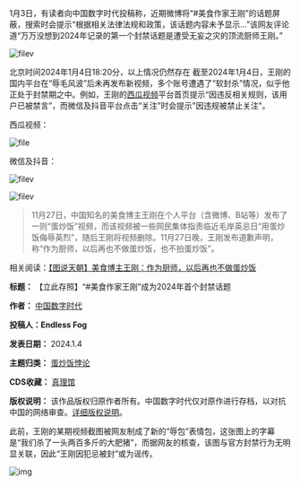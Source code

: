 1月3日，有读者向中国数字时代投稿称，近期微博将“#美食作家王刚”的话题屏蔽，搜索时会提示“根据相关法律法规和政策，该话题内容未予显示…”该网友评论道“万万没想到2024年记录的第一个封禁话题是遭受无妄之灾的顶流厨师王刚。”


![filev](https://chinadigitaltimes.net/chinese/files/2024/01/image-1704365228940.png)  

北京时间2024年1月4日18:20分，以上情况仍然存在
截至2024年1月4日，王刚的国内平台在“辱毛风波”后未再发布新视频，多个账号遭遇了“软封杀”情况，似乎他正处于封禁期之中。例如，王刚的[西瓜视频](https://www.ixigua.com/home/3731405128/ "西瓜视频")平台首页提示“因违反相关规则，该用户已被禁言”，而微信及抖音平台点击“关注”时会提示"因违规被禁止关注"。


西瓜视频：


![file](https://chinadigitaltimes.net/chinese/files/2024/01/image-1704365477138.png)


微信及抖音：


![filev](https://chinadigitaltimes.net/chinese/files/2024/01/image-1704365552025.png)  

![filev](https://chinadigitaltimes.net/chinese/files/2024/01/image-1704365583036.png)



> 
> 11月27日，中国知名的美食博主王刚在个人平台（含微博、B站等）发布了一则“蛋炒饭”视频，而该视频被一些网民集体指责临近毛岸英忌日“用蛋炒饭侮辱英烈”，随后王刚将视频删除。11月27日晚，王刚发布道歉声明，称“作为厨师，以后再也不做蛋炒饭，也不拍蛋炒饭”。
> 
> 
> 


相关阅读：[【图说天朝】美食博主王刚：作为厨师，以后再也不做蛋炒饭](https://chinadigitaltimes.net/chinese/702659.html "【图说天朝】美食博主王刚：作为厨师，以后再也不做蛋炒饭")




**标题：** 【立此存照】“#美食作家王刚”成为2024年首个封禁话题  

**作者：** [中国数字时代](https://chinadigitaltimes.net/space/中国数字时代)  

**投稿人：Endless Fog**   

**发表日期：** 2024.1.4  

**主题归类：** [蛋炒饭悖论](https://chinadigitaltimes.net/space/蛋炒饭悖论)  

**CDS收藏：** [真理馆](https://chinadigitaltimes.net/space/%E7%9C%9F%E7%90%86%E9%A6%86)  

**版权说明：** 该作品版权归原作者所有。中国数字时代仅对原作进行存档，以对抗中国的网络审查。[详细版权说明](https://chinadigitaltimes.net/chinese/copyright)。


此前，王刚的某期视频截图被网友制成了新的“辱包”表情包，这张图上的字幕是“我们杀了一头两百多斤的大肥猪”，而据网友的核查，该图与官方封禁行为无明显关联，因此“王刚因犯忌被封”或为谣传。


![img](https://chinadigitaltimes.net/chinese/files/2024/01/image-1704186485759.png)



